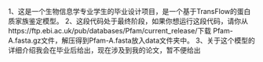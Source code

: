 1、这是一个生物信息学专业学生的毕业设计项目，是一个基于TransFlow的蛋白质家族鉴定模型。
2、这段代码处于最终阶段，如果你想运行这段代码，请你从https://ftp.ebi.ac.uk/pub/databases/Pfam/current_release/下载	Pfam-A.fasta.gz文件，解压得到Pfam-A.fasta放入data文件夹中。
3、关于这个模型的详细介绍我会在毕业后给出，现在涉及到我的论文，暂不便给出
